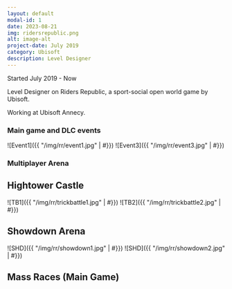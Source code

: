 ```yaml
---
layout: default
modal-id: 1
date: 2023-08-21
img: ridersrepublic.png
alt: image-alt
project-date: July 2019
category: Ubisoft
description: Level Designer
---
```


Started July 2019 - Now

Level Designer on Riders Republic, a sport-social open world game by Ubisoft.

Working at Ubisoft Annecy.

### Main game and DLC events

![Event1]({{ "/img/rr/event1.jpg" | #}})
![Event3]({{ "/img/rr/event3.jpg" | #}})

### Multiplayer Arena

## Hightower Castle
![TB1]({{ "/img/rr/trickbattle1.jpg" | #}})
![TB2]({{ "/img/rr/trickbattle2.jpg" | #}})

## Showdown Arena
![SHD]({{ "/img/rr/showdown1.jpg" | #}})
![SHD]({{ "/img/rr/showdown2.jpg" | #}})

## Mass Races (Main Game)

